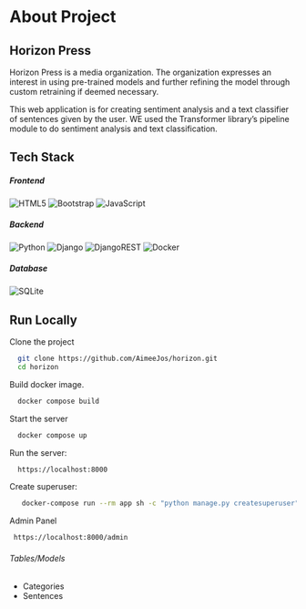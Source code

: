 
# About Project
## Horizon Press

 Horizon Press is a media organization. The organization expresses an interest in using pre-trained models and further refining the model through custom retraining if deemed necessary.

 This  web application is for creating sentiment analysis and a text classifier of sentences given by the user. WE used the Transformer library’s pipeline module to do sentiment analysis and text classification.

 

## Tech Stack

##### Frontend
![HTML5](https://img.shields.io/badge/html5-%23E34F26.svg?style=for-the-badge&logo=html5&logoColor=white) ![Bootstrap](https://img.shields.io/badge/bootstrap-%238511FA.svg?style=for-the-badge&logo=bootstrap&logoColor=white) ![JavaScript](https://img.shields.io/badge/javascript-%23323330.svg?style=for-the-badge&logo=javascript&logoColor=%23F7DF1E)

##### Backend

![Python](https://img.shields.io/badge/python-3670A0?style=for-the-badge&logo=python&logoColor=ffdd54) ![Django](https://img.shields.io/badge/django-%23092E20.svg?style=for-the-badge&logo=django&logoColor=white) ![DjangoREST](https://img.shields.io/badge/DJANGO-REST-ff1709?style=for-the-badge&logo=django&logoColor=white&color=ff1709&labelColor=gray) ![Docker](https://img.shields.io/badge/docker-%230db7ed.svg?style=for-the-badge&logo=docker&logoColor=white)

##### Database

![SQLite](https://img.shields.io/badge/sqlite-%2307405e.svg?style=for-the-badge&logo=sqlite&logoColor=white)

## Run Locally

Clone the project

```bash
  git clone https://github.com/AimeeJos/horizon.git
  cd horizon
```

Build docker image.

```bash
  docker compose build
```

Start the server

```bash
  docker compose up
```
Run the server:

```bash
  https://localhost:8000
```

Create superuser:

```bash
   docker-compose run --rm app sh -c "python manage.py createsuperuser"
```

Admin Panel 
```bash
 https://localhost:8000/admin
```

######  Tables/Models 
- Categories
- Sentences



